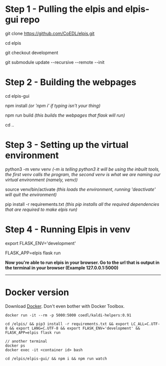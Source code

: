 # Step 1 - Pulling the elpis and elpis-gui repo

git clone https://github.com/CoEDL/elpis.git

cd elpis

git checkout development

git submodule update --recursive --remote --init 

# Step 2 - Building the webpages

cd elpis-gui

npm install _(or 'npm i' if typing isn't your thing)_ 

npm run build _(this builds the webpages that flask will run)_

cd ..

# Step 3 - Setting up the virtual environment

python3 -m venv venv _(-m is telling python3 it will be using the inbuilt tools, the first venv calls the program, the second venv is what we are naming our virtual environment (namely, venv))_

source venv/bin/activate _(this loads the environment, running 'deactivate' will quit the environment)_ 

pip install -r requirements.txt _(this pip installs all the required dependencies that are required to make elpis run)_

# Step 4 - Running Elpis in venv

export FLASK_ENV='development'

FLASK_APP=elpis flask run

**Now you're able to run elpis in your browser. Go to the url that is output in the terminal in your browser (Example 127.0.0.1:5000)**


---
# Docker version

Download [Docker](https://www.docker.com/products/docker-desktop). Don't even bother with Docker Toolbox.

```
docker run -it --rm -p 5000:5000 coedl/kaldi-helpers:0.91

cd /elpis/ && pip3 install -r requirements.txt && export LC_ALL=C.UTF-8 && export LANG=C.UTF-8 && export FLASK_ENV='development' && FLASK_APP=elpis flask run

// another terminal
docker ps
docker exec -it <container id> bash

cd /elpis/elpis-gui/ && npm i && npm run watch

```
